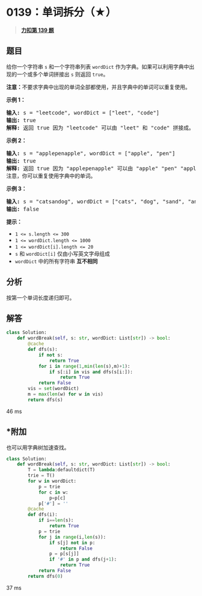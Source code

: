 # 0139：单词拆分（★）


> <u>**[力扣第 139 题](https://leetcode.cn/problems/word-break/)**</u>

## 题目

<p>给你一个字符串 <code>s</code> 和一个字符串列表 <code>wordDict</code> 作为字典。如果可以利用字典中出现的一个或多个单词拼接出 <code>s</code> 则返回 <code>true</code>。</p>

<p><strong>注意：</strong>不要求字典中出现的单词全部都使用，并且字典中的单词可以重复使用。</p>



<p><strong>示例 1：</strong></p>

<pre>
<strong>输入:</strong> s = "leetcode", wordDict = ["leet", "code"]
<strong>输出:</strong> true
<strong>解释:</strong> 返回 true 因为 "leetcode" 可以由 "leet" 和 "code" 拼接成。
</pre>

<p><strong>示例 2：</strong></p>

<pre>
<strong>输入:</strong> s = "applepenapple", wordDict = ["apple", "pen"]
<strong>输出:</strong> true
<strong>解释:</strong> 返回 true 因为 "applepenapple" 可以由 "apple" "pen" "apple" 拼接成。
注意，你可以重复使用字典中的单词。
</pre>

<p><strong>示例 3：</strong></p>

<pre>
<strong>输入:</strong> s = "catsandog", wordDict = ["cats", "dog", "sand", "and", "cat"]
<strong>输出:</strong> false
</pre>



<p><strong>提示：</strong></p>

<ul>
<li><code>1 &lt;= s.length &lt;= 300</code></li>
<li><code>1 &lt;= wordDict.length &lt;= 1000</code></li>
<li><code>1 &lt;= wordDict[i].length &lt;= 20</code></li>
<li><code>s</code> 和 <code>wordDict[i]</code> 仅由小写英文字母组成</li>
<li><code>wordDict</code> 中的所有字符串 <strong>互不相同</strong></li>
</ul>


## 分析

按第一个单词长度递归即可。

## 解答

```python
class Solution:
    def wordBreak(self, s: str, wordDict: List[str]) -> bool:
        @cache
        def dfs(s):
            if not s:
                return True
            for i in range(1,min(len(s),m)+1):
                if s[:i] in vis and dfs(s[i:]):
                    return True
            return False
        vis = set(wordDict)
        m = max(len(w) for w in vis)
        return dfs(s)
```
46 ms

## *附加

也可以用字典树加速查找。

```python
class Solution:
    def wordBreak(self, s: str, wordDict: List[str]) -> bool:
        T = lambda:defaultdict(T)
        trie = T()
        for w in wordDict:
            p = trie
            for c in w:
                p=p[c]
            p['#'] = ''
        @cache
        def dfs(i):
            if i==len(s):
                return True
            p = trie
            for j in range(i,len(s)):
                if s[j] not in p:
                    return False
                p = p[s[j]]
                if '#' in p and dfs(j+1):
                    return True
            return False
        return dfs(0)
```
37 ms
